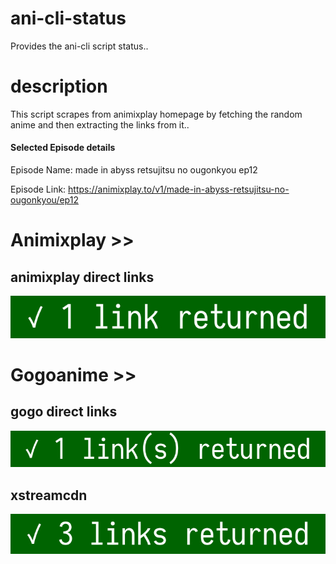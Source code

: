 # ani-cli-status
Provides the ani-cli script status..

# description
This script scrapes from animixplay homepage by fetching the random anime and then extracting the links from it..

#### Selected Episode details

Episode Name: made in abyss retsujitsu no ougonkyou ep12

Episode Link: https://animixplay.to/v1/made-in-abyss-retsujitsu-no-ougonkyou/ep12
 
# Animixplay >>

## animixplay direct links

<img src="./images/animixplay.jpg">

# Gogoanime >>

## gogo direct links

<img src="./images/gogoplay.jpg">

## xstreamcdn

<img src="./images/xstreamcdn.jpg">
